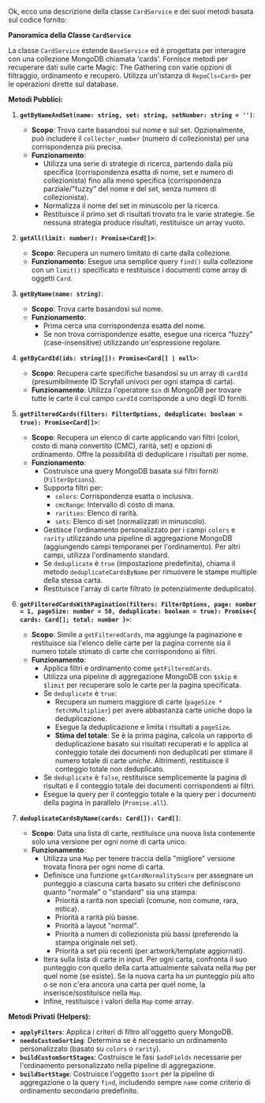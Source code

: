 Ok, ecco una descrizione della classe `CardService` e dei suoi metodi basata sul codice fornito:

**Panoramica della Classe `CardService`**

La classe `CardService` estende `BaseService` ed è progettata per interagire con una collezione MongoDB chiamata 'cards'. Fornisce metodi per recuperare dati sulle carte Magic: The Gathering con varie opzioni di filtraggio, ordinamento e recupero. Utilizza un'istanza di `RepoCls<Card>` per le operazioni dirette sul database.

**Metodi Pubblici:**

1.  **`getByNameAndSet(name: string, set: string, setNumber: string = '')`**:
    *   **Scopo**: Trova carte basandosi sul nome e sul set. Opzionalmente, può includere il `collector_number` (numero di collezionista) per una corrispondenza più precisa.
    *   **Funzionamento**:
        *   Utilizza una serie di strategie di ricerca, partendo dalla più specifica (corrispondenza esatta di nome, set e numero di collezionista) fino alla meno specifica (corrispondenza parziale/"fuzzy" del nome e del set, senza numero di collezionista).
        *   Normalizza il nome del set in minuscolo per la ricerca.
        *   Restituisce il primo set di risultati trovato tra le varie strategie. Se nessuna strategia produce risultati, restituisce un array vuoto.

2.  **`getAll(limit: number): Promise<Card[]>`**:
    *   **Scopo**: Recupera un numero limitato di carte dalla collezione.
    *   **Funzionamento**: Esegue una semplice query `find()` sulla collezione con un `limit()` specificato e restituisce i documenti come array di oggetti `Card`.

3.  **`getByName(name: string)`**:
    *   **Scopo**: Trova carte basandosi sul nome.
    *   **Funzionamento**:
        *   Prima cerca una corrispondenza esatta del nome.
        *   Se non trova corrispondenze esatte, esegue una ricerca "fuzzy" (case-insensitive) utilizzando un'espressione regolare.

4.  **`getByCardId(ids: string[]): Promise<Card[] | null>`**:
    *   **Scopo**: Recupera carte specifiche basandosi su un array di `cardId` (presumibilmente ID Scryfall univoci per ogni stampa di carta).
    *   **Funzionamento**: Utilizza l'operatore `$in` di MongoDB per trovare tutte le carte il cui campo `cardId` corrisponde a uno degli ID forniti.

5.  **`getFilteredCards(filters: FilterOptions, deduplicate: boolean = true): Promise<Card[]>`**:
    *   **Scopo**: Recupera un elenco di carte applicando vari filtri (colori, costo di mana convertito (CMC), rarità, set) e opzioni di ordinamento. Offre la possibilità di deduplicare i risultati per nome.
    *   **Funzionamento**:
        *   Costruisce una query MongoDB basata sui filtri forniti (`FilterOptions`).
        *   Supporta filtri per:
            *   `colors`: Corrispondenza esatta o inclusiva.
            *   `cmcRange`: Intervallo di costo di mana.
            *   `rarities`: Elenco di rarità.
            *   `sets`: Elenco di set (normalizzati in minuscolo).
        *   Gestisce l'ordinamento personalizzato per i campi `colors` e `rarity` utilizzando una pipeline di aggregazione MongoDB (aggiungendo campi temporanei per l'ordinamento). Per altri campi, utilizza l'ordinamento standard.
        *   Se `deduplicate` è `true` (impostazione predefinita), chiama il metodo `deduplicateCardsByName` per rimuovere le stampe multiple della stessa carta.
        *   Restituisce l'array di carte filtrato (e potenzialmente deduplicato).

6.  **`getFilteredCardsWithPagination(filters: FilterOptions, page: number = 1, pageSize: number = 50, deduplicate: boolean = true): Promise<{ cards: Card[]; total: number }>`**:
    *   **Scopo**: Simile a `getFilteredCards`, ma aggiunge la paginazione e restituisce sia l'elenco delle carte per la pagina corrente sia il numero totale stimato di carte che corrispondono ai filtri.
    *   **Funzionamento**:
        *   Applica filtri e ordinamento come `getFilteredCards`.
        *   Utilizza una pipeline di aggregazione MongoDB con `$skip` e `$limit` per recuperare solo le carte per la pagina specificata.
        *   Se `deduplicate` è `true`:
            *   Recupera un numero maggiore di carte (`pageSize * fetchMultiplier`) per avere abbastanza carte uniche dopo la deduplicazione.
            *   Esegue la deduplicazione e limita i risultati a `pageSize`.
            *   **Stima del totale**: Se è la prima pagina, calcola un rapporto di deduplicazione basato sui risultati recuperati e lo applica al conteggio totale dei documenti non deduplicati per stimare il numero totale di carte *uniche*. Altrimenti, restituisce il conteggio totale non deduplicato.
        *   Se `deduplicate` è `false`, restituisce semplicemente la pagina di risultati e il conteggio totale dei documenti corrispondenti ai filtri.
        *   Esegue la query per il conteggio totale e la query per i documenti della pagina in parallelo (`Promise.all`).

7.  **`deduplicateCardsByName(cards: Card[]): Card[]`**:
    *   **Scopo**: Data una lista di carte, restituisce una nuova lista contenente solo una versione per ogni nome di carta unico.
    *   **Funzionamento**:
        *   Utilizza una `Map` per tenere traccia della "migliore" versione trovata finora per ogni nome di carta.
        *   Definisce una funzione `getCardNormalityScore` per assegnare un punteggio a ciascuna carta basato su criteri che definiscono quanto "normale" o "standard" sia una stampa:
            *   Priorità a rarità non speciali (comune, non comune, rara, mitica).
            *   Priorità a rarità più basse.
            *   Priorità a layout "normal".
            *   Priorità a numeri di collezionista più bassi (preferendo la stampa originale nel set).
            *   Priorità a set più recenti (per artwork/template aggiornati).
        *   Itera sulla lista di carte in input. Per ogni carta, confronta il suo punteggio con quello della carta attualmente salvata nella `Map` per quel nome (se esiste). Se la nuova carta ha un punteggio più alto o se non c'era ancora una carta per quel nome, la inserisce/sostituisce nella `Map`.
        *   Infine, restituisce i valori della `Map` come array.

**Metodi Privati (Helpers):**

*   **`applyFilters`**: Applica i criteri di filtro all'oggetto query MongoDB.
*   **`needsCustomSorting`**: Determina se è necessario un ordinamento personalizzato (basato su `colors` o `rarity`).
*   **`buildCustomSortStages`**: Costruisce le fasi `$addFields` necessarie per l'ordinamento personalizzato nella pipeline di aggregazione.
*   **`buildSortStage`**: Costruisce l'oggetto `$sort` per la pipeline di aggregazione o la query `find`, includendo sempre `name` come criterio di ordinamento secondario predefinito.
